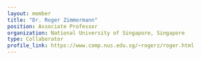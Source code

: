 ```yaml
---
layout: member
title: "Dr. Roger Zimmermann"
position: Associate Professor
organization: National University of Singapore, Singapore
type: Collaborator
profile_link: https://www.comp.nus.edu.sg/~rogerz/roger.html
---
```



